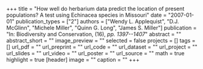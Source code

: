 +++
title = "How well do herbarium data predict the location of present populations? A test using Echinacea species in Missouri"
date = "2007-01-01"
publication_types = ["2"]
authors = ["Wendy L. Applequist", "D.J. McGlinn", "Michele Miller", "Quinn G. Long", "James S. Miller"]
publication = "In: Biodiversity and Conservation, (16), _pp. 1397--1407_"
abstract = ""
abstract_short = ""
image_preview = ""
selected = false
projects = []
tags = []
url_pdf = ""
url_preprint = ""
url_code = ""
url_dataset = ""
url_project = ""
url_slides = ""
url_video = ""
url_poster = ""
url_source = ""
math = true
highlight = true
[header]
image = ""
caption = ""
+++

